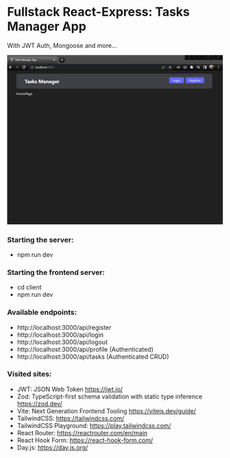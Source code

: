 # Fullstack React-Express: Tasks Manager App
With JWT Auth, Mongoose and more...

<p align="center">
  <img src="TasksManager.gif" alt="Fullstack React-Express: Tasks Manager App | Jonatandb"/>
</p>

### Starting the server:
- npm run dev

### Starting the frontend server:
- cd client
- npm run dev


### Available endpoints:
  - http://localhost:3000/api/register
  - http://localhost:3000/api/login
  - http://localhost:3000/api/logout
  - http://localhost:3000/api/profile  (Authenticated)
  - http://localhost:3000/api/tasks    (Authenticated CRUD)

### Visited sites:
- JWT: JSON Web Token https://jwt.io/
- Zod: TypeScript-first schema validation with static type inference https://zod.dev/
- Vite: Next Generation Frontend Tooling https://vitejs.dev/guide/
- TailwindCSS: https://tailwindcss.com/
- TailwindCSS Playground: https://play.tailwindcss.com/
- React Router: https://reactrouter.com/en/main
- React Hook Form: https://react-hook-form.com/
- Day.js: https://day.js.org/